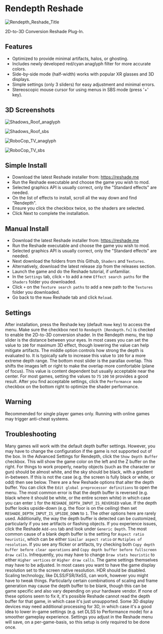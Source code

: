 # Rendepth Reshade
![Rendepth_Reshade_Title](https://github.com/user-attachments/assets/ef0a839f-d640-4399-9f48-5f993e8d1248)

2D-to-3D Conversion Reshade Plug-In.

## Features
- Optimized to provide minimal artifacts, halos, or ghosting.
- Includes newly developed red/cyan anaglyph filter for more accurate colors.
- Side-by-side mode (half-width) works with popular XR glasses and 3D displays.
- Simple settings (only 3 sliders) for easy adjustment and minimal errors.
- Stereoscopic mouse cursor for using menus in SBS mode (press '+' key).

## 3D Screenshots

![Shadows_Roof_anaglyph](https://github.com/user-attachments/assets/050b2b3c-455f-4ea5-98d9-cfd17bcc1f18)

![Shadows_Roof_sbs](https://github.com/user-attachments/assets/8dd7c0f3-2361-45de-a8e6-1de9c072d83d)

![RoboCop_TV_anaglyph](https://github.com/user-attachments/assets/6843d61f-0f51-40e7-84d4-5de84fcd2fda)

![RoboCop_TV_sbs](https://github.com/user-attachments/assets/dfd4b66f-5288-4504-804a-b85b8f7a65d3)

## Simple Install

- Download the latest Reshade installer from: https://reshade.me
- Run the Reshade executable and choose the game you wish to mod.
- Selected graphics API is usually correct, only the "Standard effects" are needed.
- On the list of effects to install, scroll all the way down and find "Rendepth".
- Ensure you click the checkbox twice, so the shaders are selected.
- Click Next to complete the installation.
  
## Manual Install

- Download the latest Reshade installer from: https://reshade.me
- Run the Reshade executable and choose the game you wish to mod.
- Selected graphics API is usually correct, only the "Standard effects" are needed.
- Next download the folders from this Github, `Shaders` and `Textures`.
- Alternatively, download the latest release zip from the releases section.
- Launch the game and do the Reshade tutorial, if unfamiliar.
- In the `Settings` tab, click `+` to add a new `Effect search paths` for the `Shaders` folder you downloaded.
- Click `+` on the `Texture search paths` to add a new path to the `Textures` folder you downloaded.
- Go back to the `Home` Reshade tab and click `Reload`.

## Settings

After installation, press the Reshade key (default `Home` key) to access the menu. Make sure the checkbox next to `Rendepth [Rendepth.fx]` is checked to enable the 2D-to-3D conversion shader. In the Rendepth menu, the top slider is the distance between your eyes. In most cases you can set the value to `100` for maximum 3D effect, though lowering the value can help mitigate artifacts. The middle option controls how strong the depth is evaluated to. It is typically safe to increase this value to `100` for a more extreme depth range. The bottom most slider is the parallax overlap. This shifts the images left or right to make the overlap more comfortable (plane of focus). This value is content dependent but usually acceptable near the center. For most games, setting the values to `75` `100` `50` provides a good result. After you find acceptable settings, click the `Performance mode` checkbox on the bottom right to optimize the shader performance.

## Warning

Recommended for single player games only. Running with online games may trigger anti-cheat systems.

## Troubleshooting

Many games will work with the default depth buffer settings. However, you may have to change the configuration if the game is not supported out of the box. In the Advanced Settings for Rendepth, click the `Show Depth Buffer` checkbox. This will show the game color on the left and the Z buffer on the right. For things to work properly, nearby objects (such as the character or gun) should be almost white, and the sky should be black, with a gradient in-between. If this is not the case (e.g. the screen is fully black or white, or odd) then see below. There are a few Reshade options that alter the depth buffer. You can click the `Edit global preprocessor definitions` to open the menu. The most common error is that the depth buffer is reversed (e.g. black where it should be white, or the entire screen white) in which case you can enter `1` for the `RESHADE_DEPTH_INPUT_IS_REVERSED` value. If the depth buffer looks upside-down (e.g. the floor is on the ceiling) then set `RESHADE_DEPTH_INPUT_IS_UPSIDE_DOWN` to `1`. The other options here are rarely used. Additionally, the way the depth buffer is detected can be customized, particularly if you see artifacts or flashing objects. If you experience issues, click the Reshade `Add-ons` tab and look under `Generic Depth`. The most common cause of a blank depth buffer is the setting for `Aspect ratio heuristic`, which can be either `Similar aspect ratio` or `Mutiples of resolution`. If you see any flicker or artifacts, try checking both `Copy depth buffer before clear operations` and `Copy depth buffer before fullscreen draw calls`. Infrequently, you may have to change `Draw stats heuristic` to either `Higher vertices` or `Higher draw calls`. The game settings themselves may have to be adjusted. In most cases you want to have the game display resolution set to the screen native resolution. HDR should be disabled. Scaling technology, like DLSS/FSR/XeSS, can work, however you might have to tweak things. Particularly certain combinations of scaling and frame generation may cause the depth buffer to be blank, though this can be game specific and also vary depending on your hardware vendor. If none of these options seem to fix it, it's possible Reshade cannot read the depth buffer for that game, in which case it's just unsupported. Some 3D display devices may need additional processing for 3D, in which case it's a good idea to lower in-game settings (e.g. set DLSS to Performance mode) for a smoother gameplay experience. Settings you adjust in the Reshade menu will save, on a per-game-basis, so this setup is only required to be done once.
